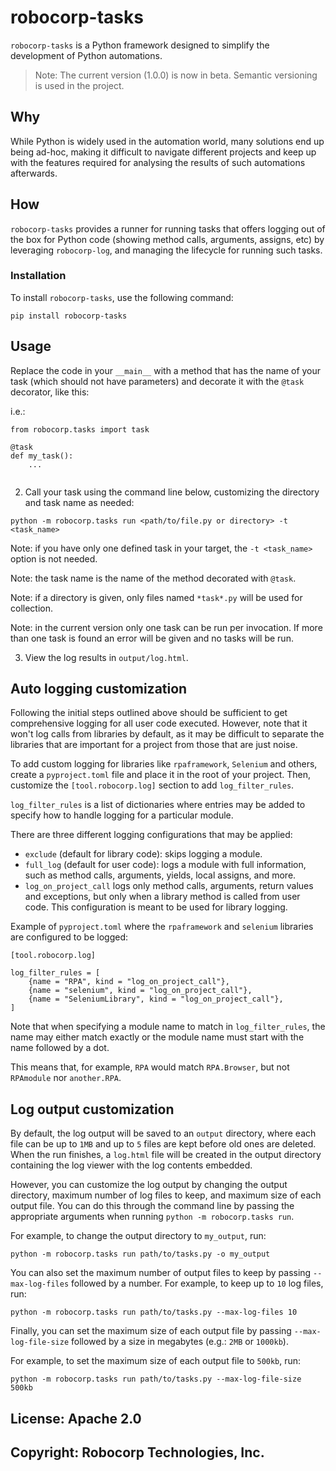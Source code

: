 # robocorp-tasks

`robocorp-tasks` is a Python framework designed to simplify the development 
of Python automations.

> Note: The current version (1.0.0) is now in beta. Semantic versioning is used in the project.

## Why

While Python is widely used in the automation world, many solutions end up being 
ad-hoc, making it difficult to navigate different projects and keep up with the
features required for analysing the results of such automations afterwards.

## How

`robocorp-tasks` provides a runner for running tasks that offers logging 
out of the box for Python code (showing method calls, arguments, assigns, etc)
by leveraging `robocorp-log`, and managing the lifecycle for running such tasks.
 
### Installation

To install `robocorp-tasks`, use the following command:

`pip install robocorp-tasks`


## Usage

Replace the code in your `__main__` with a method that has the name of your task
(which should not have parameters) and decorate it with the `@task` decorator, like this:

i.e.:


```
from robocorp.tasks import task

@task
def my_task():
    ...
    
```

2. Call your task using the command line below, customizing the directory and task name as needed:


```
python -m robocorp.tasks run <path/to/file.py or directory> -t <task_name>
```

Note: if you have only one defined task in your target, the `-t <task_name>` option is not needed. 

Note: the task name is the name of the method decorated with `@task`.

Note: if a directory is given, only files named `*task*.py` will be used for collection.

Note: in the current version only one task can be run per invocation. If more than one task 
is found an error will be given and no tasks will be run.

3. View the log results in `output/log.html`.


## Auto logging customization


Following the initial steps outlined above should be sufficient to get comprehensive 
logging for all user code executed. However, note that it won't log calls from 
libraries by default, as it may be difficult to separate the libraries that are 
important for a project from those that are just noise.

To add custom logging for libraries like `rpaframework`, `Selenium` and others, create a 
`pyproject.toml` file and place it in the root of your project. 
Then, customize the `[tool.robocorp.log]` section to add `log_filter_rules`.


`log_filter_rules` is a list of dictionaries where entries may be added to specify
how to handle logging for a particular module.

There are three different logging configurations that may be applied:

- `exclude` (default for library code): skips logging a module.
- `full_log` (default for user code): logs a module with full information, such as method calls, arguments, yields, local assigns, and more.
- `log_on_project_call` logs only method calls, arguments, return values and exceptions, but only when a library method is called from user code. This configuration is meant to be used for library logging.

Example of `pyproject.toml` where the `rpaframework` and `selenium` 
libraries are configured to be logged:


```
[tool.robocorp.log]

log_filter_rules = [
    {name = "RPA", kind = "log_on_project_call"},
    {name = "selenium", kind = "log_on_project_call"},
    {name = "SeleniumLibrary", kind = "log_on_project_call"},
]
```

Note that when specifying a module name to match in `log_filter_rules`, 
the name may either match exactly or the module name must start with the 
name followed by a dot.

This means that, for example, `RPA` would match `RPA.Browser`,
but not `RPAmodule` nor `another.RPA`.


## Log output customization

By default, the log output will be saved to an `output` directory, where each file 
can be up to `1MB` and up to `5` files are kept before old ones are deleted. 
When the run finishes, a `log.html` file will be created in the output directory 
containing the log viewer with the log contents embedded.

However, you can customize the log output by changing the output directory, 
maximum number of log files to keep, and maximum size of each output file. 
You can do this through the command line by passing the appropriate arguments 
when running `python -m robocorp.tasks run`.

For example, to change the output directory to `my_output`, run:

```
python -m robocorp.tasks run path/to/tasks.py -o my_output
```

You can also set the maximum number of output files to keep by passing 
`--max-log-files` followed by a number. For example, to keep up to `10` log files, run:


```
python -m robocorp.tasks run path/to/tasks.py --max-log-files 10
```

Finally, you can set the maximum size of each output file by passing 
`--max-log-file-size` followed by a size in megabytes (e.g.: `2MB` or `1000kb`).

For example, to set the maximum size of each output file to `500kb`, run:


```
python -m robocorp.tasks run path/to/tasks.py --max-log-file-size 500kb
```

## License: Apache 2.0
## Copyright: Robocorp Technologies, Inc.


